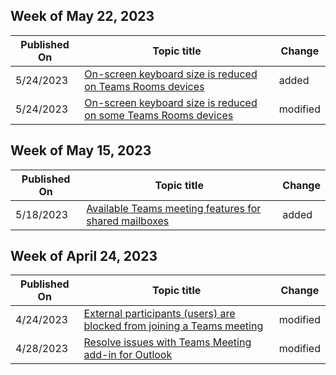 <!-- This file is generated automatically each week. Changes made to this file will be overwritten.-->



## Week of May 22, 2023


| Published On |Topic title | Change |
|------|------------|--------|
| 5/24/2023 | [On-screen keyboard size is reduced on Teams Rooms devices](/microsoftteams/troubleshoot/teams-rooms-and-devices/teams-rooms-device-keyboard-size-reduced) | added |
| 5/24/2023 | [On-screen keyboard size is reduced on some Teams Rooms devices](/microsoftteams/troubleshoot/teams-rooms-and-devices/teams-rooms-device-keyboard-size-reduced) | modified |


## Week of May 15, 2023


| Published On |Topic title | Change |
|------|------------|--------|
| 5/18/2023 | [Available Teams meeting features for shared mailboxes](/microsoftteams/troubleshoot/meetings/teams-meeting-with-shared-mailboxes) | added |


## Week of April 24, 2023


| Published On |Topic title | Change |
|------|------------|--------|
| 4/24/2023 | [External participants (users) are blocked from joining a Teams meeting](/microsoftteams/troubleshoot/meetings/external-participants-join-meeting-blocked) | modified |
| 4/28/2023 | [Resolve issues with Teams Meeting add-in for Outlook](/microsoftteams/troubleshoot/meetings/resolve-teams-meeting-add-in-issues) | modified |
